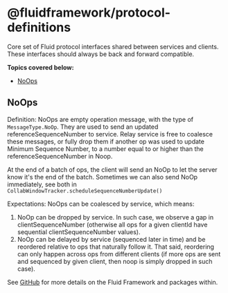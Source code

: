 # @fluidframework/protocol-definitions

Core set of Fluid protocol interfaces shared between services and clients.
These interfaces should always be back and forward compatible.

**Topics covered below:**

-   [NoOps](#NoOps)

## NoOps

Definition: NoOps are empty operation message, with the type of `MessageType.NoOp`. They are used to send an updated referenceSequenceNumber to service. Relay service is free to coalesce these messages, or fully drop them if another op was used to update Minimum Sequence Number, to a number equal to or higher than the referenceSequenceNumber in Noop.

At the end of a batch of ops, the client will send an NoOp to let the server know it's the end of the batch. Sometimes we can also send NoOp immediately, see both in `CollabWindowTracker.scheduleSequenceNumberUpdate()`

Expectations: NoOps can be coalesced by service, which means:

1. NoOp can be dropped by service. In such case, we observe a gap in clientSequenceNumber (otherwise all ops for a given clientId have sequential clientSequenceNumber values).
2. NoOp can be delayed by service (sequenced later in time) and be reordered relative to ops that naturally follow it. That said, reordering can only happen across ops from different clients (if more ops are sent and sequenced by given client, then noop is simply dropped in such case).

See [GitHub](https://github.com/microsoft/FluidFramework) for more details on the Fluid Framework and packages within.
